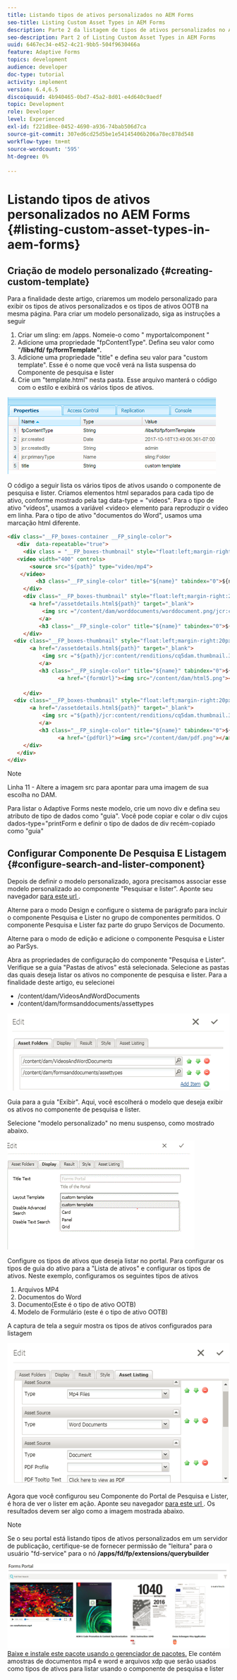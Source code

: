 ```yaml
---
title: Listando tipos de ativos personalizados no AEM Forms
seo-title: Listing Custom Asset Types in AEM Forms
description: Parte 2 da listagem de tipos de ativos personalizados no AEM Forms
seo-description: Part 2 of Listing Custom Asset Types in AEM Forms
uuid: 6467ec34-e452-4c21-9bb5-504f9630466a
feature: Adaptive Forms
topics: development
audience: developer
doc-type: tutorial
activity: implement
version: 6.4,6.5
discoiquuid: 4b940465-0bd7-45a2-8d01-e4d640c9aedf
topic: Development
role: Developer
level: Experienced
exl-id: f221d8ee-0452-4690-a936-74bab506d7ca
source-git-commit: 307ed6cd25d5be1e54145406b206a78ec878d548
workflow-type: tm+mt
source-wordcount: '595'
ht-degree: 0%

---
```


# Listando tipos de ativos personalizados no AEM Forms {#listing-custom-asset-types-in-aem-forms}

## Criação de modelo personalizado {#creating-custom-template}


Para a finalidade deste artigo, criaremos um modelo personalizado para exibir os tipos de ativos personalizados e os tipos de ativos OOTB na mesma página. Para criar um modelo personalizado, siga as instruções a seguir

1. Criar um sling: em /apps. Nomeie-o como &quot; myportalcomponent &quot;
1. Adicione uma propriedade &quot;fpContentType&quot;. Defina seu valor como &quot;**/libs/fd/ fp/formTemplate&quot;.**
1. Adicione uma propriedade &quot;title&quot; e defina seu valor para &quot;custom template&quot;. Esse é o nome que você verá na lista suspensa do Componente de pesquisa e lister
1. Crie um &quot;template.html&quot; nesta pasta. Esse arquivo manterá o código com o estilo e exibirá os vários tipos de ativos.

![appsfolder](assets/appsfolder_.png)

O código a seguir lista os vários tipos de ativos usando o componente de pesquisa e lister. Criamos elementos html separados para cada tipo de ativo, conforme mostrado pela tag data-type = &quot;videos&quot;. Para o tipo de ativo &quot;vídeos&quot;, usamos a variável &lt;video> elemento para reproduzir o vídeo em linha. Para o tipo de ativo &quot;documentos do Word&quot;, usamos uma marcação html diferente.

```html
<div class="__FP_boxes-container __FP_single-color">
   <div  data-repeatable="true">
     <div class = "__FP_boxes-thumbnail" style="float:left;margin-right:20px;" data-type = "videos">
   <video width="400" controls>
       <source src="${path}" type="video/mp4">
    </video>
         <h3 class="__FP_single-color" title="${name}" tabindex="0">${name}</h3>
     </div>
     <div class="__FP_boxes-thumbnail" style="float:left;margin-right:20px;" data-type = "worddocuments">
       <a href="/assetdetails.html${path}" target="_blank">
           <img src ="/content/dam/worddocuments/worddocument.png/jcr:content/renditions/cq5dam.thumbnail.319.319.png"/>
          </a>
          <h3 class="__FP_single-color" title="${name}" tabindex="0">${name}</h3>
     </div>
  <div class="__FP_boxes-thumbnail" style="float:left;margin-right:20px;" data-type = "xfaForm">
       <a href="/assetdetails.html${path}" target="_blank">
           <img src ="${path}/jcr:content/renditions/cq5dam.thumbnail.319.319.png"/>
          </a>
          <h3 class="__FP_single-color" title="${name}" tabindex="0">${name}</h3>
                <a href="{formUrl}"><img src="/content/dam/html5.png"></a><p>

     </div>
  <div class="__FP_boxes-thumbnail" style="float:left;margin-right:20px;" data-type = "printForm">
       <a href="/assetdetails.html${path}" target="_blank">
           <img src ="${path}/jcr:content/renditions/cq5dam.thumbnail.319.319.png"/>
          </a>
          <h3 class="__FP_single-color" title="${name}" tabindex="0">${name}</h3>
                <a href="{pdfUrl}"><img src="/content/dam/pdf.png"></a><p>
     </div>
   </div>
</div>
```

>[!NOTE]
>
>Linha 11 - Altere a imagem src para apontar para uma imagem de sua escolha no DAM.
>
>Para listar o Adaptive Forms neste modelo, crie um novo div e defina seu atributo de tipo de dados como &quot;guia&quot;. Você pode copiar e colar o div cujos dados-type=&quot;printForm e definir o tipo de dados de div recém-copiado como &quot;guia&quot;

## Configurar Componente De Pesquisa E Listagem {#configure-search-and-lister-component}

Depois de definir o modelo personalizado, agora precisamos associar esse modelo personalizado ao componente &quot;Pesquisar e lister&quot;. Aponte seu navegador [para este url ](http://localhost:4502/editor.html/content/AemForms/CustomPortal.html).

Alterne para o modo Design e configure o sistema de parágrafo para incluir o componente Pesquisa e Lister no grupo de componentes permitidos. O componente Pesquisa e Lister faz parte do grupo Serviços de Documento.

Alterne para o modo de edição e adicione o componente Pesquisa e Lister ao ParSys.

Abra as propriedades de configuração do componente &quot;Pesquisa e Lister&quot;. Verifique se a guia &quot;Pastas de ativos&quot; está selecionada. Selecione as pastas das quais deseja listar os ativos no componente de pesquisa e lister. Para a finalidade deste artigo, eu selecionei

* /content/dam/VideosAndWordDocuments
* /content/dam/formsanddocuments/assettypes

![assetfolder](assets/selectingassetfolders.png)

Guia para a guia &quot;Exibir&quot;. Aqui, você escolherá o modelo que deseja exibir os ativos no componente de pesquisa e lister.

Selecione &quot;modelo personalizado&quot; no menu suspenso, como mostrado abaixo.

![searchandlister](assets/searchandlistercomponent.gif)

Configure os tipos de ativos que deseja listar no portal. Para configurar os tipos de guia do ativo para a &quot;Lista de ativos&quot; e configurar os tipos de ativos. Neste exemplo, configuramos os seguintes tipos de ativos

1. Arquivos MP4
1. Documentos do Word
1. Documento(Este é o tipo de ativo OOTB)
1. Modelo de Formulário (este é o tipo de ativo OOTB)

A captura de tela a seguir mostra os tipos de ativos configurados para listagem

![tipos de ativos](assets/assettypes.png)

Agora que você configurou seu Componente do Portal de Pesquisa e Lister, é hora de ver o lister em ação. Aponte seu navegador [para este url ](http://localhost:4502/content/AemForms/CustomPortal.html?wcmmode=disabled). Os resultados devem ser algo como a imagem mostrada abaixo.

>[!NOTE]
>
>Se o seu portal está listando tipos de ativos personalizados em um servidor de publicação, certifique-se de fornecer permissão de &quot;leitura&quot; para o usuário &quot;fd-service&quot; para o nó **/apps/fd/fp/extensions/querybuilder**

![tipos de ativos](assets/assettypeslistings.png)
[Baixe e instale este pacote usando o gerenciador de pacotes.](assets/customassettypekt1.zip) Ele contém amostras de documentos mp4 e word e arquivos xdp que serão usados como tipos de ativos para listar usando o componente de pesquisa e lister
